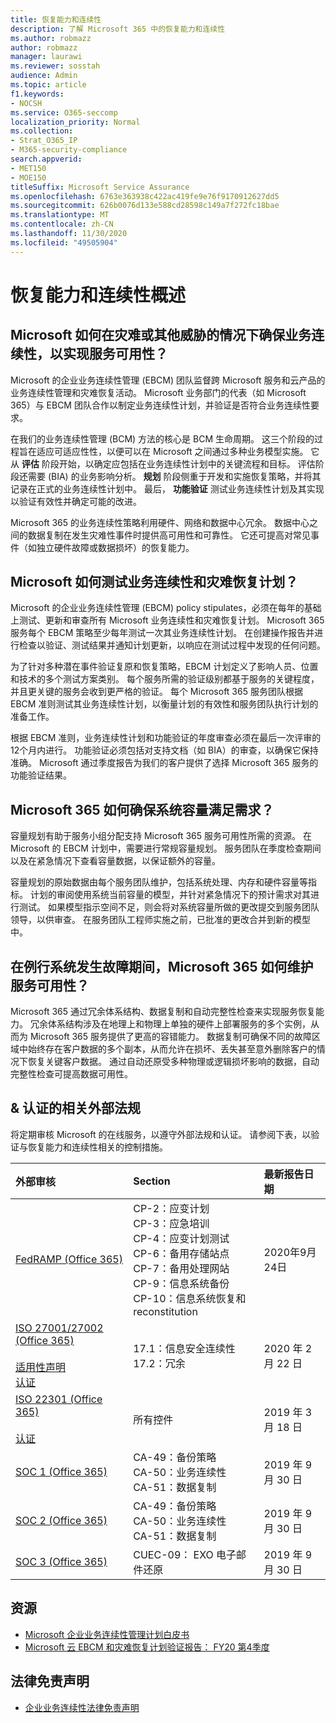```yaml
---
title: 恢复能力和连续性
description: 了解 Microsoft 365 中的恢复能力和连续性
ms.author: robmazz
author: robmazz
manager: laurawi
ms.reviewer: sosstah
audience: Admin
ms.topic: article
f1.keywords:
- NOCSH
ms.service: O365-seccomp
localization_priority: Normal
ms.collection:
- Strat_O365_IP
- M365-security-compliance
search.appverid:
- MET150
- MOE150
titleSuffix: Microsoft Service Assurance
ms.openlocfilehash: 6763e363938c422ac419fe9e76f9170912627dd5
ms.sourcegitcommit: 626b0076d133e588cd28598c149a7f272fc18bae
ms.translationtype: MT
ms.contentlocale: zh-CN
ms.lasthandoff: 11/30/2020
ms.locfileid: "49505904"
---
```

# <a name="resiliency-and-continuity-overview"></a>恢复能力和连续性概述

## <a name="how-does-microsoft-ensure-business-continuity-in-the-case-of-a-disaster-or-other-threat-to-service-availability"></a>Microsoft 如何在灾难或其他威胁的情况下确保业务连续性，以实现服务可用性？

Microsoft 的企业业务连续性管理 (EBCM) 团队监督跨 Microsoft 服务和云产品的业务连续性管理和灾难恢复活动。 Microsoft 业务部门的代表（如 Microsoft 365）与 EBCM 团队合作以制定业务连续性计划，并验证是否符合业务连续性要求。

在我们的业务连续性管理 (BCM) 方法的核心是 BCM 生命周期。 这三个阶段的过程旨在适应可适应性性，以便可以在 Microsoft 之间通过多种业务模型实施。 它从 **评估** 阶段开始，以确定应包括在业务连续性计划中的关键流程和目标。 评估阶段还需要 (BIA) 的业务影响分析。 **规划** 阶段侧重于开发和实施恢复策略，并将其记录在正式的业务连续性计划中。 最后， **功能验证** 测试业务连续性计划及其实现以验证有效性并确定可能的改进。

Microsoft 365 的业务连续性策略利用硬件、网络和数据中心冗余。 数据中心之间的数据复制在发生灾难性事件时提供高可用性和可靠性。 它还可提高对常见事件（如独立硬件故障或数据损坏）的恢复能力。

## <a name="how-does-microsoft-test-business-continuity-and-disaster-recovery-plans"></a>Microsoft 如何测试业务连续性和灾难恢复计划？

Microsoft 的企业业务连续性管理 (EBCM) policy stipulates，必须在每年的基础上测试、更新和审查所有 Microsoft 业务连续性和灾难恢复计划。 Microsoft 365 服务每个 EBCM 策略至少每年测试一次其业务连续性计划。 在创建操作报告并进行检查以验证、测试结果并通知计划更新，以响应在测试过程中发现的任何问题。

为了针对多种潜在事件验证复原和恢复策略，EBCM 计划定义了影响人员、位置和技术的多个测试方案类别。 每个服务所需的验证级别都基于服务的关键程度，并且更关键的服务会收到更严格的验证。 每个 Microsoft 365 服务团队根据 EBCM 准则测试其业务连续性计划，以衡量计划的有效性和服务团队执行计划的准备工作。

根据 EBCM 准则，业务连续性计划和功能验证的年度审查必须在最后一次评审的12个月内进行。 功能验证必须包括对支持文档（如 BIA）的审查，以确保它保持准确。 Microsoft 通过季度报告为我们的客户提供了选择 Microsoft 365 服务的功能验证结果。

## <a name="how-does-microsoft-365-ensure-system-capacity-meets-demand"></a>Microsoft 365 如何确保系统容量满足需求？

容量规划有助于服务小组分配支持 Microsoft 365 服务可用性所需的资源。 在 Microsoft 的 EBCM 计划中，需要进行常规容量规划。 服务团队在季度检查期间以及在紧急情况下查看容量数据，以保证额外的容量。

容量规划的原始数据由每个服务团队维护，包括系统处理、内存和硬件容量等指标。 计划的审阅使用系统当前容量的模型，并针对紧急情况下的预计需求对其进行测试。 如果模型指示空间不足，则会将对系统容量所做的更改提交到服务团队领导，以供审查。 在服务团队工程师实施之前，已批准的更改合并到新的模型中。

## <a name="how-does-microsoft-365-maintain-service-availability-during-routine-system-failures"></a>在例行系统发生故障期间，Microsoft 365 如何维护服务可用性？

Microsoft 365 通过冗余体系结构、数据复制和自动完整性检查来实现服务恢复能力。 冗余体系结构涉及在地理上和物理上单独的硬件上部署服务的多个实例，从而为 Microsoft 365 服务提供了更高的容错能力。 数据复制可确保不同的故障区域中始终存在客户数据的多个副本，从而允许在损坏、丢失甚至意外删除客户的情况下恢复关键客户数据。 通过自动还原受多种物理或逻辑损坏影响的数据，自动完整性检查可提高数据可用性。

## <a name="related-external-regulations--certifications"></a>& 认证的相关外部法规

将定期审核 Microsoft 的在线服务，以遵守外部法规和认证。 请参阅下表，以验证与恢复能力和连续性相关的控制措施。

| **外部审核** | **Section** | **最新报告日期** |
|:--------------------|:------------|:-----------------------|
| [FedRAMP (Office 365) ](https://compliance.microsoft.com/compliancemanager) | CP-2：应变计划 <br> CP-3：应急培训 <br> CP-4：应变计划测试 <br> CP-6：备用存储站点 <br> CP-7：备用处理网站 <br> CP-9：信息系统备份 <br> CP-10：信息系统恢复和 reconstitution | 2020年9月24日 |
| [ISO 27001/27002 (Office 365) ](https://servicetrust.microsoft.com/ViewPage/MSComplianceGuideV3?command=Download&downloadType=Document&downloadId=d7864d4f-e053-4cc4-a964-fa526d07c3be&tab=7027ead0-3d6b-11e9-b9e1-290b1eb4cdeb&docTab=7027ead0-3d6b-11e9-b9e1-290b1eb4cdeb_ISO_Reports) <br><br> [适用性声明](https://servicetrust.microsoft.com/ViewPage/MSComplianceGuide?command=Download&downloadType=Document&downloadId=8ee1e46b-2ada-4e7b-bb7d-4c55a8cb6fcd&docTab=4ce99610-c9c0-11e7-8c2c-f908a777fa4d_ISO_Reports) <br> [认证](https://servicetrust.microsoft.com/ViewPage/MSComplianceGuideV3?command=Download&downloadType=Document&downloadId=1e84a14a-2468-45ac-9412-5e53250d57ec&tab=7027ead0-3d6b-11e9-b9e1-290b1eb4cdeb&docTab=7027ead0-3d6b-11e9-b9e1-290b1eb4cdeb_ISO_Reports) | 17.1：信息安全连续性 <br> 17.2：冗余 | 2020 年 2 月 22 日 |
| [ISO 22301 (Office 365) ](https://servicetrust.microsoft.com/ViewPage/MSComplianceGuideV3?command=Download&downloadType=Document&downloadId=13951eb3-6339-4629-b80d-dd0d43812fe7&tab=7027ead0-3d6b-11e9-b9e1-290b1eb4cdeb&docTab=7027ead0-3d6b-11e9-b9e1-290b1eb4cdeb_ISO_Reports) <br><br> [认证](https://servicetrust.microsoft.com/ViewPage/MSComplianceGuideV3?command=Download&downloadType=Document&downloadId=2bb29cc0-53e7-4a53-a9de-871316e1b80c&tab=7027ead0-3d6b-11e9-b9e1-290b1eb4cdeb&docTab=7027ead0-3d6b-11e9-b9e1-290b1eb4cdeb_ISO_Reports) | 所有控件 | 2019 年 3 月 18 日 |
| [SOC 1 (Office 365)](https://servicetrust.microsoft.com/ViewPage/MSComplianceGuideV3?command=Download&downloadType=Document&downloadId=b07c0f7b-6bd5-4544-8255-7a5f14bf914a&tab=7027ead0-3d6b-11e9-b9e1-290b1eb4cdeb&docTab=7027ead0-3d6b-11e9-b9e1-290b1eb4cdeb_SOC_/_SSAE_16_Reports) | CA-49：备份策略 <br> CA-50：业务连续性 <br> CA-51：数据复制 | 2019 年 9 月 30 日 |
| [SOC 2 (Office 365) ](https://servicetrust.microsoft.com/ViewPage/MSComplianceGuideV3?command=Download&downloadType=Document&downloadId=fa062990-e758-4ddc-ace3-7fb21a301d09&tab=7027ead0-3d6b-11e9-b9e1-290b1eb4cdeb&docTab=7027ead0-3d6b-11e9-b9e1-290b1eb4cdeb_SOC_/_SSAE_16_Rep-11e9-b9e1-290b1eb4cdeb_SOC_/_SSAE_16_Reports) | CA-49：备份策略 <br> CA-50：业务连续性 <br> CA-51：数据复制 | 2019 年 9 月 30 日 |
| [SOC 3 (Office 365) ](https://servicetrust.microsoft.com/ViewPage/MSComplianceGuideV3?command=Download&downloadType=Document&downloadId=9df8b99b-96ce-49a9-bff4-268031dcc9a6&tab=7027ead0-3d6b-11e9-b9e1-290b1eb4cdeb&docTab=7027ead0-3d6b-11e9-b9e1-290b1eb4cdeb_SOC_/_SSAE_16_Reports) | CUEC-09： EXO 电子邮件还原 | 2019 年 9 月 30 日 |

## <a name="resources"></a>资源

- [Microsoft 企业业务连续性管理计划白皮书](https://servicetrust.microsoft.com/ViewPage/TrustDocumentsV3?command=Download&downloadType=Document&downloadId=64f922a6-d624-40dd-a8ae-6f996b5186f3&tab=7f51cb60-3d6c-11e9-b2af-7bb9f5d2d913&docTab=7f) 
- [Microsoft 云 EBCM 和灾难恢复计划验证报告： FY20 第4季度](https://servicetrust.microsoft.com/ViewPage/TrustDocumentsV3?command=Download&downloadType=Document&downloadId=5437a1d9-5883-468b-aee0-8c8a8e4ef56a&tab=7f51cb60-3d6c-11e9-b2af-7bb9f5d2d913&docTab=7f51cb60-3d6c-11e9-b2af-7bb9f5d2d913_FAQ_and_White_Papers)

## <a name="legal-disclaimer"></a>法律免责声明

- [企业业务连续性法律免责声明](assurance-ebcm-legal-disclaimer.md)